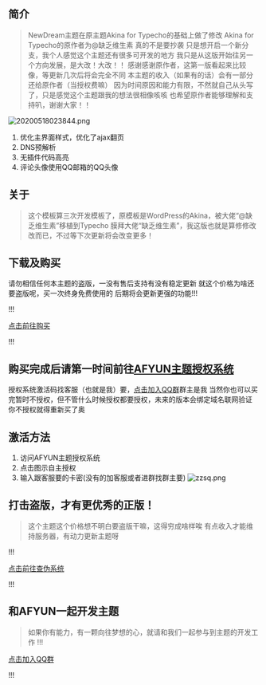简介
--

> NewDream主题在原主题Akina for Typecho的基础上做了修改
> Akina for Typecho的原作者为@缺乏维生素 真的不是要抄袭
> 只是想开启一个新分支，我个人感觉这个主题还有很多可开发的地方
> 我只是从这版开始往另一个方向发展，是大改！大改！！ 
> 感谢感谢原作者，这第一版看起来比较像，等更新几次后将会完全不同
> 本主题的收入（如果有的话）会有一部分还给原作者（当授权费嘛）
> 因为时间原因和能力有限，不然就自己从头写了，只是感觉这个主题跟我的想法很相像咳咳
> 也希望原作者能够理解和支持叭，谢谢大家！！

![20200518023844.png][1]

 1. 优化主界面样式，优化了ajax翻页
 2. DNS预解析
 3. 无插件代码高亮
 4. 评论头像使用QQ邮箱的QQ头像

关于
--

> 这个模板算三次开发模板了，原模板是WordPress的Akina，被大佬“@缺乏维生素”移植到Typecho
> 膜拜大佬“缺乏维生素”，我这版也就是算修修改改而已，不过等下次更新将会改变更多！

下载及购买
----------
请勿相信任何本主题的盗版，一没有售后支持有没有稳定更新
就这个价格为啥还要盗版呢，买一次终身免费使用的
后期将会更新更强的功能!!!

!!!
<p>
<a id="download_link" class="download" href="https://afyun.club/?product=newdream" rel="external" target="_blank" title="https://afyun.club/?product=newdream">  
<span><i class="iconfont icon-download"></i>点击前往购买</span>
</a>
</p>
!!!

购买完成后请第一时间前往[AFYUN主题授权系统][2]
----------------------------
授权系统激活码找客服（也就是我）要，[点击加入QQ群][3]群主是我
当然你也可以买完暂时不授权，但不管什么时候授权都要授权，未来的版本会绑定域名联网验证
你不授权就得重新买了奥

## 激活方法 ##

 1. 访问AFYUN主题授权系统 
 2. 点击图示自主授权  
 3. 输入跟客服要的卡密(没有的加客服或者进群找群主要)
![zzsq.png][4]


## 打击盗版，才有更优秀的正版！ ##

> 这个主题这个价格想不明白要盗版干嘛，这得穷成啥样唉
> 有点收入才能维持服务器，有动力更新主题呀

!!!
<p>
<a id="download_link" class="download" href="https://blogcx.afyun.club/" rel="external" target="_blank" title="https://blogcx.afyun.club/">  
<span><i class="iconfont icon-download"></i>点击前往查伪系统</span>
</a>
</p>
!!!

## 和AFYUN一起开发主题 ##

> 如果你有能力，有一颗向往梦想的心，就请和我们一起参与到主题的开发工作
!!!
<p>
<a id="download_link" class="download" href="https://jq.qq.com/?_wv=1027&k=8iNpasY9" rel="external" target="_blank" title="https://jq.qq.com/?_wv=1027&k=8iNpasY9">  
<span><i class="iconfont icon-download"></i>点击加入QQ群</span>
</a>
</p>
!!!


  [1]: http://blog.afyun.club/usr/uploads/2020/05/668526118.png
  [2]: http://blogcx.afyun.club/
  [3]: https://jq.qq.com/?_wv=1027&k=1vVymDW8
  [4]: http://blog.afyun.club/usr/uploads/2020/05/1943890955.png
